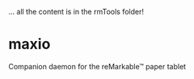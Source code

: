 ... all the content is in the rmTools folder!


# maxio
Companion daemon for the reMarkable™ paper tablet
